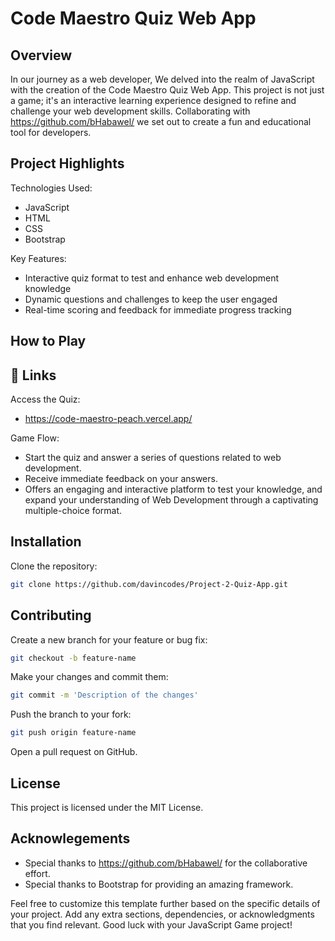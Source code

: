 
# Code Maestro Quiz Web App 

## Overview

In our journey as a web developer, We delved into the realm of JavaScript with the creation of the Code Maestro Quiz Web App. This project is not just a game; it's an interactive learning experience designed to refine and challenge your web development skills. Collaborating with https://github.com/bHabawel/ we set out to create a fun and educational tool for developers.

## Project Highlights


Technologies Used:
- JavaScript
- HTML
- CSS
- Bootstrap

Key Features:

- Interactive quiz format to test and enhance web development knowledge
- Dynamic questions and challenges to keep the user engaged
- Real-time scoring and feedback for immediate progress tracking

## How to Play



## 🔗 Links
Access the Quiz: 

- https://code-maestro-peach.vercel.app/

Game Flow:
- Start the quiz and answer a series of questions related to web development.
- Receive immediate feedback on your answers.
- Offers an engaging and interactive platform to test your knowledge, and expand your understanding of Web Development through a captivating multiple-choice format.
## Installation

Clone the repository:

```bash
git clone https://github.com/davincodes/Project-2-Quiz-App.git
```



## Contributing

Create a new branch for your feature or bug fix:

```bash
git checkout -b feature-name
```

Make your changes and commit them:

```bash
git commit -m 'Description of the changes'
```

Push the branch to your fork:

```bash
git push origin feature-name
```

Open a pull request on GitHub.

## License

This project is licensed under the MIT License.

## Acknowlegements

- Special thanks to https://github.com/bHabawel/ for the collaborative effort.
- Special thanks to Bootstrap for providing an amazing framework.

Feel free to customize this template further based on the specific details of your project. Add any extra sections, dependencies, or acknowledgments that you find relevant. Good luck with your JavaScript Game project!
